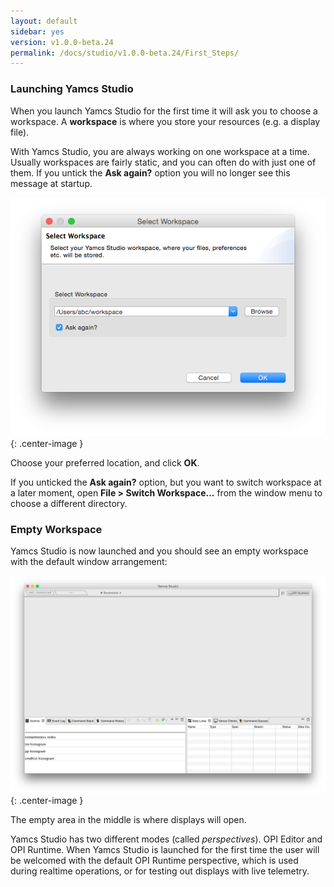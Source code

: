 ```yaml
---
layout: default
sidebar: yes
version: v1.0.0-beta.24
permalink: /docs/studio/v1.0.0-beta.24/First_Steps/
---
```


### Launching Yamcs Studio
When you launch Yamcs Studio for the first time it will ask you to choose a workspace. A **workspace** is where you store your resources (e.g. a display file).

With Yamcs Studio, you are always working on one workspace at a time. Usually workspaces are fairly static, and you can often do with just one of them. If you untick the **Ask again?** option you will no longer see this message at startup.

![Select Workspace](/assets/studio/select-workspace.png){: .center-image }

Choose your preferred location, and click **OK**.

<p class="hint">
    If you unticked the <strong>Ask again?</strong> option, but you want to switch workspace at a later moment, open <strong>File > Switch Workspace...</strong> from the window menu to choose a different directory.
</p>


### Empty Workspace
Yamcs Studio is now launched and you should see an empty workspace with the default window arrangement:

![Empty Workspace](/assets/studio/empty-workspace.png){: .center-image }

The empty area in the middle is where displays will open.


Yamcs Studio has two different modes (called *perspectives*). OPI Editor and OPI Runtime. When Yamcs Studio is launched for the first time the user will be welcomed with the default OPI Runtime perspective, which is used during realtime operations, or for testing out displays with live telemetry.
